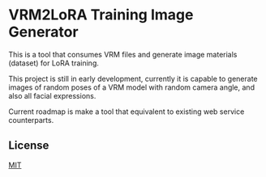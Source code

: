 # VRM2LoRA Training Image Generator

This is a tool that consumes VRM files and generate image materials (dataset) for LoRA training.

This project is still in early development, currently it is capable to generate images of random poses of a VRM model with random camera angle, and also all facial expressions.

Current roadmap is make a tool that equivalent to existing web service counterparts.

## License

[MIT](LICENSE)
